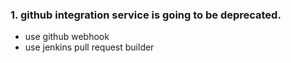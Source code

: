 ### 1. github integration service is going to be deprecated.

- use github webhook
- use jenkins pull request builder
